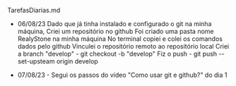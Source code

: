 TarefasDiarias.md
* 06/08/23 
 Dado que já tinha instalado e configurado o git na minha máquina,
 Criei um repositório no github
 Foi criado uma pasta nome RealyStone na minha máquina 
 No terminal copiei e colei os comandos dados pelo github
 Vinculei o repositório remoto ao repositório local
 Criei a branch "develop" - git checkout -b "develop"
 Fiz o push - git push --set-upsteam origin develop

* 07/08/23 - Segui os passos do vídeo "Como usar git e github?" do dia 1 